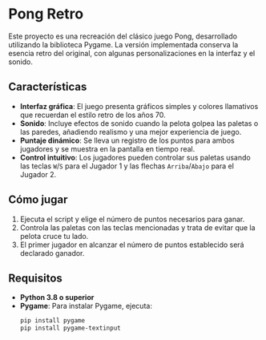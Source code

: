# Pong Retro

Este proyecto es una recreación del clásico juego Pong, desarrollado utilizando la biblioteca Pygame. La versión implementada conserva la esencia retro del original, con algunas personalizaciones en la interfaz y el sonido.

## Características
- **Interfaz gráfica**: El juego presenta gráficos simples y colores llamativos que recuerdan el estilo retro de los años 70.
- **Sonido**: Incluye efectos de sonido cuando la pelota golpea las paletas o las paredes, añadiendo realismo y una mejor experiencia de juego.
- **Puntaje dinámico**: Se lleva un registro de los puntos para ambos jugadores y se muestra en la pantalla en tiempo real.
- **Control intuitivo**: Los jugadores pueden controlar sus paletas usando las teclas `W`/`S` para el Jugador 1 y las flechas `Arriba`/`Abajo` para el Jugador 2.

## Cómo jugar
1. Ejecuta el script y elige el número de puntos necesarios para ganar.
2. Controla las paletas con las teclas mencionadas y trata de evitar que la pelota cruce tu lado.
3. El primer jugador en alcanzar el número de puntos establecido será declarado ganador.

## Requisitos
- **Python 3.8 o superior**
- **Pygame**: Para instalar Pygame, ejecuta:
  ```bash
  pip install pygame
  pip install pygame-textinput
